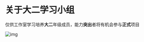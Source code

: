 # 关于大二学习小组

仅供工作室学习培养**大二**年级成员，能力**突出**者将有机会参与**正式**项目  

![img](https://storage-2.trashink.tk/示例及测试/1-图片预览示例/dhe-haivan-1137258-unsplash.jpg)
